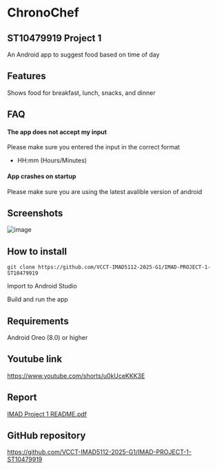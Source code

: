 
# ChronoChef
## ST10479919 Project 1

An Android app to suggest food based on time of day

## Features

Shows food for breakfast, lunch, snacks, and dinner 

## FAQ

#### The app does not accept my input

Please make sure you entered the input in the correct format
- HH:mm (Hours/Minutes)

#### App crashes on startup

Please make sure you are using the latest avalible version of android


## Screenshots

![image](https://github.com/user-attachments/assets/134e8b7e-19a5-4f3e-8644-06da00a81af5)

## How to install

```
git clone https://github.com/VCCT-IMAD5112-2025-G1/IMAD-PROJECT-1-ST10479919
```
Import to Android Studio<br/>

Build and run the app<br/>

## Requirements

Android Oreo (8.0) or higher

## Youtube link

https://www.youtube.com/shorts/u0kUceKKK3E

## Report

[IMAD Project 1 README.pdf](https://github.com/user-attachments/files/19566724/IMAD.Project.1.README.pdf)


## GitHub repository

https://github.com/VCCT-IMAD5112-2025-G1/IMAD-PROJECT-1-ST10479919
